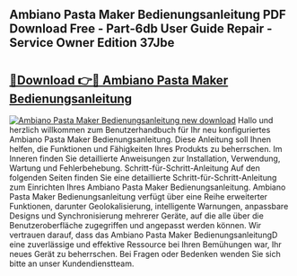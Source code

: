 ## Ambiano Pasta Maker Bedienungsanleitung PDF Download Free - Part-6db User Guide Repair - Service Owner Edition 37Jbe

# <h2><a href="http://df2abq0.blite.top/?on=Ambiano+Pasta+Maker+Bedienungsanleitung">🔗Download 👉🔴 Ambiano Pasta Maker Bedienungsanleitung</a></h2>

[![Ambiano Pasta Maker Bedienungsanleitung new download](https://i.imgur.com/lujVjoI.png)](http://df2abq0.blite.top/?on=Ambiano+Pasta+Maker+Bedienungsanleitung)
Hallo und herzlich willkommen zum Benutzerhandbuch für Ihr neu konfiguriertes Ambiano Pasta Maker Bedienungsanleitung. Diese Anleitung soll Ihnen helfen, die Funktionen und Fähigkeiten Ihres Produkts zu beherrschen. Im Inneren finden Sie detaillierte Anweisungen zur Installation, Verwendung, Wartung und Fehlerbehebung. Schritt-für-Schritt-Anleitung Auf den folgenden Seiten finden Sie eine detaillierte Schritt-für-Schritt-Anleitung zum Einrichten Ihres Ambiano Pasta Maker Bedienungsanleitung. Ambiano Pasta Maker Bedienungsanleitung verfügt über eine Reihe erweiterter Funktionen, darunter Geolokalisierung, intelligente Warnungen, anpassbare Designs und Synchronisierung mehrerer Geräte, auf die alle über die Benutzeroberfläche zugegriffen und angepasst werden können. Wir vertrauen darauf, dass das Ambiano Pasta Maker BedienungsanleitungD eine zuverlässige und effektive Ressource bei Ihren Bemühungen war, Ihr neues Gerät zu beherrschen. Bei Fragen oder Bedenken wenden Sie sich bitte an unser Kundendienstteam.
